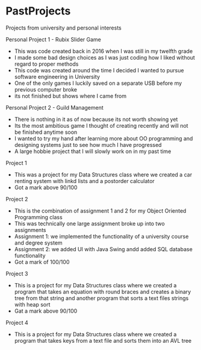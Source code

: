 # PastProjects
Projects from university and personal interests

Personal Project 1 - Rubix Slider Game
  - This was code created back in 2016 when I was still in my twelfth grade
  - I made some bad design choices as I was just coding how I liked without regard to proper methods
  - This code was created around the time I decided I wanted to pursue software engineering in University
  - One of the only games I luckily saved on a separate USB before my previous computer broke
  - its not finished but shows where I came from
  
Personal Project 2 - Guild Management
  - There is nothing in it as of now because its not worth showing yet
  - Its the most ambitious game I thought of creating recently and will not be finished anytime soon
  - I wanted to try my hand after learning more about OO programming and designing systems just to see how much I have progressed
  - A large hobbie project that I will slowly work on in my past time

Project 1
  - This was a project for my Data Structures class where we created a car renting system with linkd lists and a postorder calculator
  - Got a mark above 90/100
  
Project 2
  - This is the combination of assignment 1 and 2 for my Object Oriented Programming class
  - This was technically one large assignment broke up into two assignments
  - Assignment 1: we implemented the functionality of a university course and degree system
  - Assignment 2: we added UI with Java Swing andd added SQL database functionality
  - Got a mark of 100/100
  
Project 3
  - This is a project for my Data Structures class where we created a program that takes an equation with round braces and creates a binary tree from that string and another program that sorts a text files strings with heap sort
  - Gat a mark above 90/100
  
Project 4
  - This is a project for my Data Structures class where we created a program that takes keys from a text file and sorts them into an AVL tree

